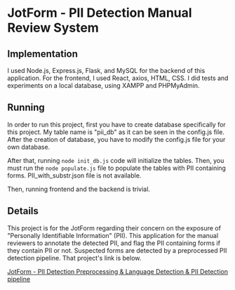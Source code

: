 # JotForm - PII Detection Manual Review System
 
## Implementation
I used Node.js, Express.js, Flask, and MySQL for the backend of this application. For the frontend, I used React, axios, HTML, CSS. I did tests and experiments on a local database, using XAMPP and PHPMyAdmin.

## Running
In order to run this project, first you have to create database specifically for this project. My table name is "pii_db" as it can be seen in the config.js file. After the creation of database, you have to modify the config.js file for your own database.

After that, running `node init_db.js` code will initialize the tables. Then, you must run the `node populate.js` file to populate the tables with PII containing forms. PII_with_substr.json file is not available.

Then, running frontend and the backend is trivial.

## Details
This project is for the JotForm regarding their concern on the exposure of "Personally Identifiable Information" (PII). This application for the manual reviewers to annotate the detected PII, and flag the PII containing forms if they contain PII or not. Suspected forms are detected by a preprocessed PII detection pipeline. That project's link is below.


[JotForm - PII Detection Preprocessing & Language Detection & PII Detection pipeline](https://github.com/obince/pii_detection_ml)
